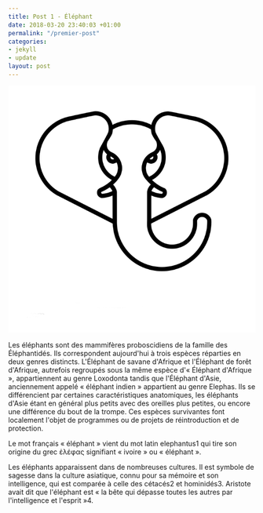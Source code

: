 ```yaml
---
title: Post 1 - Éléphant
date: 2018-03-20 23:40:03 +01:00
permalink: "/premier-post"
categories:
- jekyll
- update
layout: post
---
```


![elephant.png](assets/img/elephant.png)

Les éléphants sont des mammifères proboscidiens de la famille des Éléphantidés. Ils correspondent aujourd'hui à trois espèces réparties en deux genres distincts. L'Éléphant de savane d'Afrique et l'Éléphant de forêt d'Afrique, autrefois regroupés sous la même espèce d'« Éléphant d'Afrique », appartiennent au genre Loxodonta tandis que l'Éléphant d'Asie, anciennement appelé « éléphant indien » appartient au genre Elephas. Ils se différencient par certaines caractéristiques anatomiques, les éléphants d'Asie étant en général plus petits avec des oreilles plus petites, ou encore une différence du bout de la trompe. Ces espèces survivantes font localement l'objet de programmes ou de projets de réintroduction et de protection.

Le mot français « éléphant » vient du mot latin elephantus1 qui tire son origine du grec ἐλέφας signifiant « ivoire » ou « éléphant ».

Les éléphants apparaissent dans de nombreuses cultures. Il est symbole de sagesse dans la culture asiatique, connu pour sa mémoire et son intelligence, qui est comparée à celle des cétacés2 et hominidés3. Aristote avait dit que l'éléphant est « la bête qui dépasse toutes les autres par l'intelligence et l'esprit »4.

